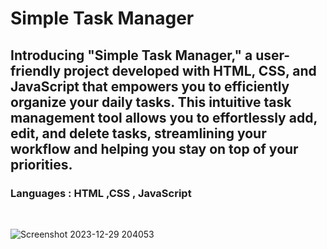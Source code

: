 # Simple Task Manager
## Introducing "Simple Task Manager," a user-friendly project developed with HTML, CSS, and JavaScript that empowers you to efficiently organize your daily tasks. This intuitive task management tool allows you to effortlessly add, edit, and delete tasks, streamlining your workflow and helping you stay on top of your priorities.
### Languages : HTML ,CSS , JavaScript 
</br>



![Screenshot 2023-12-29 204053](https://github.com/PranavMule/todo-web-app/assets/137057011/f48aadd3-63a9-4ef9-8de9-3b87acbf14c5)
